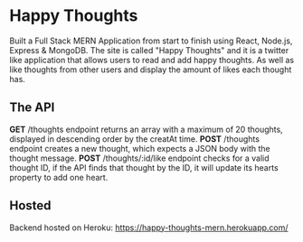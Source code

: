 # Happy Thoughts

Built a Full Stack MERN Application from start to finish using React, Node.js, Express & MongoDB. The site is called "Happy Thoughts" and it is a twitter like application that allows users to read and add happy thoughts. As well as like thoughts
from other users and display the amount of likes each thought has. 

## The API

**GET** /thoughts endpoint returns an array with a maximum of 20 thoughts, displayed in descending order by the creatAt time.
**POST** /thoughts endpoint creates a new thought, which expects a JSON body with the thought message.
**POST** /thoughts/:id/like endpoint checks for a valid thought ID, if the API finds that thought by the ID, it will update 
its hearts property to add one heart.

## Hosted

Backend hosted on Heroku: https://happy-thoughts-mern.herokuapp.com/

